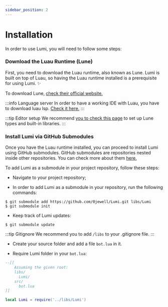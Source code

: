 ```yaml
---
sidebar_position: 2
---
```


# Installation
In order to use Lumi, you will need to follow some steps: 

### Download the Luau Runtime (Lune)

First, you need to download the Luau runtime, also known as Lune. Lumi is built on top of Luau, so having the Luau runtime installed is a prerequisite for using Lumi. ✨

To download Lune, [check their official website.](https://lune-org.github.io/docs/getting-started/1-installation)

:::info Language server
  In order to have a working IDE with Luau, you have to download luau lsp. [Check it here.](https://github.com/JohnnyMorganz/luau-lsp)
:::

:::tip Editor setup
  We recommend [you to check this page](https://lune-org.github.io/docs/getting-started/4-editor-setup) to set up Lune types and built-in libraries.
:::

### Install Lumi via GitHub Submodules

Once you have the Luau runtime installed, you can proceed to install Lumi using GitHub submodules. GitHub submodules are repositories nested inside other repositories. You can check more about them [here.](https://git-scm.com/book/en/v2/Git-Tools-Submodules)

To add Lumi as a submodule in your project repository, follow these steps:

- Navigate to your project repository;

- In order to add Lumi as a submodule in your repository, run the following commands:

```
$ git submodule add https://github.com/0jewell/Lumi.git libs/Lumi
$ git submodule init
```

- Keep track of Lumi updates:

```
$ git submodule update
```

:::tip Gitignore
  We recommend you to add `/libs` to your .gitignore file.
:::

- Create your source folder and add a file `bot.lua` in it.

- Require Lumi folder in your `bot.lua`:

```lua
--[[
    Assuming the given root:
    libs/
      Lumi/
    src/
      bot.lua
]]

local Lumi = require('../libs/Lumi')
```